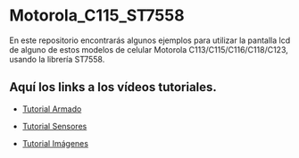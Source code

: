 # Motorola_C115_ST7558

En este repositorio encontrarás algunos ejemplos para utilizar la pantalla lcd de alguno de estos modelos de celular Motorola C113/C115/C116/C118/C123, usando la librería ST7558.

## Aquí los links a los vídeos tutoriales.

* [Tutorial Armado](https://www.youtube.com/watch?v=PXP-V2fyNcc)

* [Tutorial Sensores](https://www.youtube.com/watch?v=mt-SsVCwMzI)

* [Tutorial Imágenes](https://www.youtube.com/watch?v=gtqe7BLcQFo)
